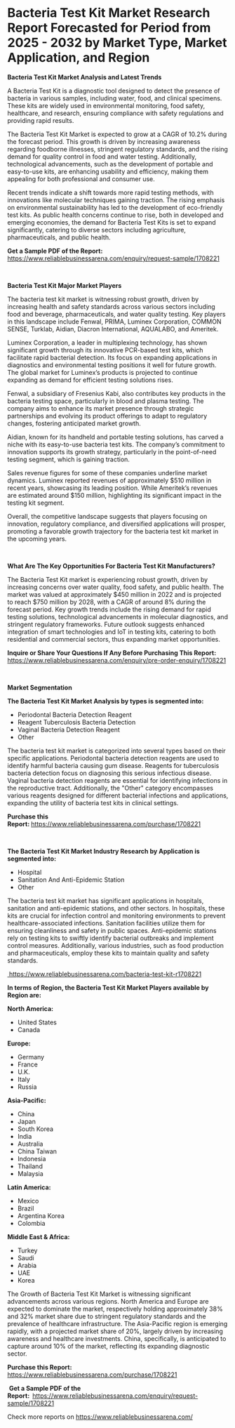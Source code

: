 <p><h1>Bacteria Test Kit Market Research Report Forecasted for Period from 2025 -  2032 by Market Type, Market Application, and Region</h1></p><p><strong>Bacteria Test Kit Market Analysis and Latest Trends</strong></p>
<p><p>A Bacteria Test Kit is a diagnostic tool designed to detect the presence of bacteria in various samples, including water, food, and clinical specimens. These kits are widely used in environmental monitoring, food safety, healthcare, and research, ensuring compliance with safety regulations and providing rapid results. </p><p>The Bacteria Test Kit Market is expected to grow at a CAGR of 10.2% during the forecast period. This growth is driven by increasing awareness regarding foodborne illnesses, stringent regulatory standards, and the rising demand for quality control in food and water testing. Additionally, technological advancements, such as the development of portable and easy-to-use kits, are enhancing usability and efficiency, making them appealing for both professional and consumer use.</p><p>Recent trends indicate a shift towards more rapid testing methods, with innovations like molecular techniques gaining traction. The rising emphasis on environmental sustainability has led to the development of eco-friendly test kits. As public health concerns continue to rise, both in developed and emerging economies, the demand for Bacteria Test Kits is set to expand significantly, catering to diverse sectors including agriculture, pharmaceuticals, and public health.</p></p>
<p><strong>Get a Sample PDF of the Report:&nbsp;</strong> <a href="https://www.reliablebusinessarena.com/enquiry/request-sample/1708221?utm_campaign=2530&utm_medium=2&utm_source=Github&utm_content=ia&utm_term=25032025&utm_id=bacteria-test-kit">https://www.reliablebusinessarena.com/enquiry/request-sample/1708221</a></p>
<p>&nbsp;</p>
<p><strong>Bacteria Test Kit Major Market Players</strong></p>
<p><p>The bacteria test kit market is witnessing robust growth, driven by increasing health and safety standards across various sectors including food and beverage, pharmaceuticals, and water quality testing. Key players in this landscape include Fenwal, PRIMA, Luminex Corporation, COMMON SENSE, Turklab, Aidian, Diacron International, AQUALABO, and Ameritek.</p><p>Luminex Corporation, a leader in multiplexing technology, has shown significant growth through its innovative PCR-based test kits, which facilitate rapid bacterial detection. Its focus on expanding applications in diagnostics and environmental testing positions it well for future growth. The global market for Luminex’s products is projected to continue expanding as demand for efficient testing solutions rises.</p><p>Fenwal, a subsidiary of Fresenius Kabi, also contributes key products in the bacteria testing space, particularly in blood and plasma testing. The company aims to enhance its market presence through strategic partnerships and evolving its product offerings to adapt to regulatory changes, fostering anticipated market growth.</p><p>Aidian, known for its handheld and portable testing solutions, has carved a niche with its easy-to-use bacteria test kits. The company’s commitment to innovation supports its growth strategy, particularly in the point-of-need testing segment, which is gaining traction.</p><p>Sales revenue figures for some of these companies underline market dynamics. Luminex reported revenues of approximately $510 million in recent years, showcasing its leading position. While Ameritek’s revenues are estimated around $150 million, highlighting its significant impact in the testing kit segment. </p><p>Overall, the competitive landscape suggests that players focusing on innovation, regulatory compliance, and diversified applications will prosper, promoting a favorable growth trajectory for the bacteria test kit market in the upcoming years.</p></p>
<p>&nbsp;</p>
<p><strong>What Are The Key Opportunities For Bacteria Test Kit Manufacturers?</strong></p>
<p><p>The Bacteria Test Kit market is experiencing robust growth, driven by increasing concerns over water quality, food safety, and public health. The market was valued at approximately $450 million in 2022 and is projected to reach $750 million by 2028, with a CAGR of around 8% during the forecast period. Key growth trends include the rising demand for rapid testing solutions, technological advancements in molecular diagnostics, and stringent regulatory frameworks. Future outlook suggests enhanced integration of smart technologies and IoT in testing kits, catering to both residential and commercial sectors, thus expanding market opportunities.</p></p>
<p><strong>Inquire or Share Your Questions If Any Before Purchasing This Report:</strong> <a href="https://www.reliablebusinessarena.com/enquiry/pre-order-enquiry/1708221?utm_campaign=2530&utm_medium=2&utm_source=Github&utm_content=ia&utm_term=25032025&utm_id=bacteria-test-kit">https://www.reliablebusinessarena.com/enquiry/pre-order-enquiry/1708221</a></p>
<p>&nbsp;</p>
<p><strong>Market Segmentation</strong></p>
<p><strong>The Bacteria Test Kit Market Analysis by types is segmented into:</strong></p>
<p><ul><li>Periodontal Bacteria Detection Reagent</li><li>Reagent Tuberculosis Bacteria Detection</li><li>Vaginal Bacteria Detection Reagent</li><li>Other</li></ul></p>
<p><p>The bacteria test kit market is categorized into several types based on their specific applications. Periodontal bacteria detection reagents are used to identify harmful bacteria causing gum disease. Reagents for tuberculosis bacteria detection focus on diagnosing this serious infectious disease. Vaginal bacteria detection reagents are essential for identifying infections in the reproductive tract. Additionally, the "Other" category encompasses various reagents designed for different bacterial infections and applications, expanding the utility of bacteria test kits in clinical settings.</p></p>
<p><strong>Purchase this Report:&nbsp;</strong><a href="https://www.reliablebusinessarena.com/purchase/1708221?utm_campaign=2530&utm_medium=2&utm_source=Github&utm_content=ia&utm_term=25032025&utm_id=bacteria-test-kit">https://www.reliablebusinessarena.com/purchase/1708221</a></p>
<p>&nbsp;</p>
<p><strong>The Bacteria Test Kit Market Industry Research by Application is segmented into:</strong></p>
<p><ul><li>Hospital</li><li>Sanitation And Anti-Epidemic Station</li><li>Other</li></ul></p>
<p><p>The bacteria test kit market has significant applications in hospitals, sanitation and anti-epidemic stations, and other sectors. In hospitals, these kits are crucial for infection control and monitoring environments to prevent healthcare-associated infections. Sanitation facilities utilize them for ensuring cleanliness and safety in public spaces. Anti-epidemic stations rely on testing kits to swiftly identify bacterial outbreaks and implement control measures. Additionally, various industries, such as food production and pharmaceuticals, employ these kits to maintain quality and safety standards.</p></p>
<p><a href="https://www.reliablebusinessarena.com/bacteria-test-kit-r1708221?utm_campaign=2530&utm_medium=2&utm_source=Github&utm_content=ia&utm_term=25032025&utm_id=bacteria-test-kit">&nbsp;https://www.reliablebusinessarena.com/bacteria-test-kit-r1708221</a></p>
<p><strong>In terms of Region, the Bacteria Test Kit Market Players available by Region are:</strong></p>
<p>
    <p> <strong> North America: </strong>
        <ul>
            <li>United States</li>
            <li>Canada</li>
        </ul>
        </p> 
    <p> <strong> Europe: </strong>
        <ul>
            <li>Germany</li>
            <li>France</li>
            <li>U.K.</li>
            <li>Italy</li>
            <li>Russia</li>
        </ul>
        </p> 
    <p> <strong> Asia-Pacific: </strong>
        <ul>
            <li>China</li>
            <li>Japan</li>
            <li>South Korea</li>
            <li>India</li>
            <li>Australia</li>
            <li>China Taiwan</li>
            <li>Indonesia</li>
            <li>Thailand</li>
            <li>Malaysia</li>
        </ul>
        </p> 
    <p> <strong> Latin America: </strong>
        <ul>
            <li>Mexico</li>
            <li>Brazil</li>
            <li>Argentina Korea</li>
            <li>Colombia</li>
        </ul>
        </p> 
    <p> <strong> Middle East & Africa: </strong>
        <ul>
            <li>Turkey</li>
            <li>Saudi</li>
            <li>Arabia</li>
            <li>UAE</li>
            <li>Korea</li>
        </ul>
    </p>
    </p>
<p><p>The Growth of Bacteria Test Kit Market is witnessing significant advancements across various regions. North America and Europe are expected to dominate the market, respectively holding approximately 38% and 32% market share due to stringent regulatory standards and the prevalence of healthcare infrastructure. The Asia-Pacific region is emerging rapidly, with a projected market share of 20%, largely driven by increasing awareness and healthcare investments. China, specifically, is anticipated to capture around 10% of the market, reflecting its expanding diagnostic sector.</p></p>
<p><strong>Purchase this Report: </strong><a href="https://www.reliablebusinessarena.com/purchase/1708221?utm_campaign=2530&utm_medium=2&utm_source=Github&utm_content=ia&utm_term=25032025&utm_id=bacteria-test-kit">https://www.reliablebusinessarena.com/purchase/1708221</a></p>
<p>&nbsp;<strong>Get a Sample PDF of the Report:&nbsp;&nbsp;</strong><a href="https://www.reliablebusinessarena.com/enquiry/request-sample/1708221?utm_campaign=2530&utm_medium=2&utm_source=Github&utm_content=ia&utm_term=25032025&utm_id=bacteria-test-kit">https://www.reliablebusinessarena.com/enquiry/request-sample/1708221</a></p>
<p><strong></strong></p>
<p>Check more reports on <a href="https://www.reliablebusinessarena.com/?utm_campaign=2530&utm_medium=2&utm_source=Github&utm_content=ia&utm_term=25032025&utm_id=bacteria-test-kit">https://www.reliablebusinessarena.com/</a></p>